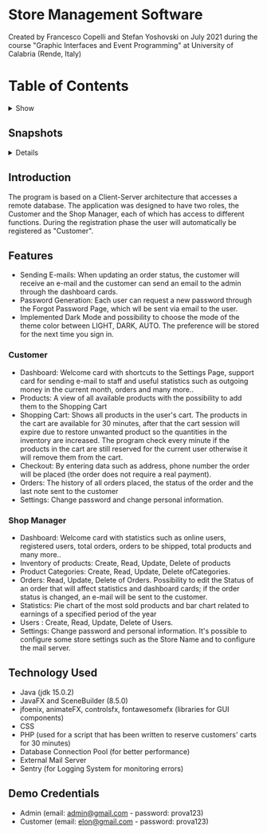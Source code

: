 # Store Management Software
Created by Francesco Copelli and Stefan Yoshovski on July 2021 during the course "Graphic Interfaces and Event Programming" at University of Calabria (Rende, Italy)

# Table of Contents
<details>
  <summary>Show</summary>
  
* [Snapshots and Demo](#snapshots)
* [Introduction](#introduction)
* [Features](#features)
* [Technology Used](#technology-used)
* [Demo Credentials](#demo-credentials)
</details>

## Snapshots
<details>

Login: ![Login](https://github.com/francescocopelli/store-management-software/blob/main/Snapshots/login_light.jpg)
Register: ![Register](https://github.com/francescocopelli/store-management-software/blob/main/Snapshots/register_light.jpg?raw=true)
- More Snapshots: https://github.com/francescocopelli/store-management-software/tree/main/Snapshots

</details>

## Introduction
The program is based on a Client-Server architecture that accesses a remote database. The application was designed to have two roles, the Customer and the Shop Manager, each of which has access to different functions. During the registration phase the user will automatically be registered as "Customer".

## Features
-	Sending E-mails: When updating an order status, the customer will receive an e-mail and the customer can send an email to the admin through the dashboard cards.
-	Password Generation: Each user can request a new password through the Forgot Password Page, which wll be sent via email to the user.
-	Implemented Dark Mode and possibility to choose the mode of the theme color between LIGHT, DARK, AUTO. The preference will be stored for the next time you sign in.

 ### Customer
 -	Dashboard: Welcome card with shortcuts to the Settings Page, support card for sending e-mail to staff and useful statistics such as outgoing money in the current month, orders and many more..
-	Products: A view of all available products with the possibility to add them to the Shopping Cart
-	Shopping Cart: Shows all products in the user's cart. The products in the cart are available for 30 minutes, after that the cart session will expire due to restore unwanted product so the quantities in the inventory are increased. The program check every minute if the products in the cart are still reserved for the current user otherwise it will remove them from the cart.
-	Checkout: By entering data such as address, phone number the order will be placed (the order does not require a real payment).
-	Orders: The history of all orders placed, the status of the order and the last note sent to the customer 
-	Settings: Change password and change personal information.
 
 ### Shop Manager
-	Dashboard: Welcome card with statistics such as online users, registered users, total orders, orders to be shipped, total products and many more..
-	Inventory of products: Create, Read, Update, Delete of products
-	Product Categories: Create, Read, Update, Delete ofCategories. 
-	Orders: Read, Update, Delete of Orders. Possibility to edit the Status of an order that will affect statistics and dashboard cards; if the order status is changed, an e-mail will be sent to the customer.
-	Statistics: Pie chart of the most sold products and bar chart related to earnings of a specified period of the year
-	Users : Create, Read, Update, Delete of Users. 
-	Settings: Change password and personal information. It's possible to configure some store settings such as the Store Name and to configure the mail server.

## Technology Used
- Java (jdk 15.0.2)
- JavaFX and SceneBuilder (8.5.0)
- jfoenix, animateFX, controlsfx, fontawesomefx (libraries for GUI components)
- CSS
- PHP (used for a script that has been written to reserve customers' carts for 30 minutes)
- Database Connection Pool (for better performance)
- External Mail Server
- Sentry (for Logging System for monitoring errors)

## Demo Credentials
- Admin (email: admin@gmail.com - password: prova123)
- Customer (email: elon@gmail.com - password: prova123)
